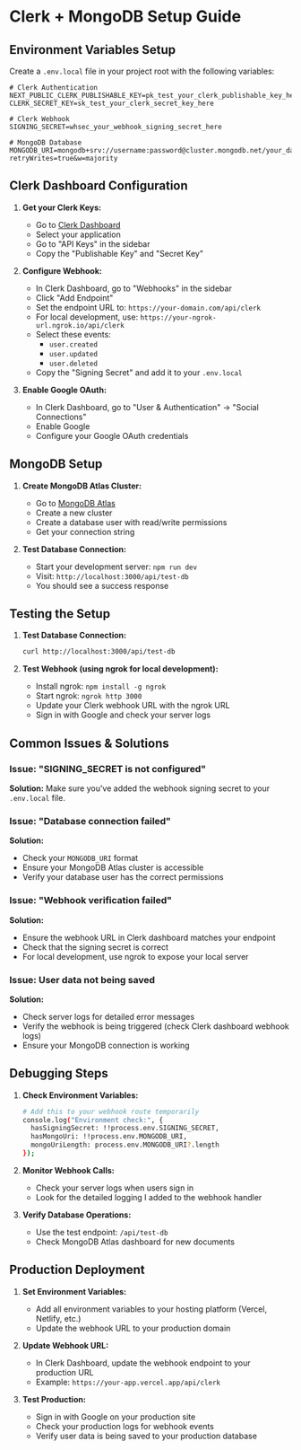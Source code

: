 # Clerk + MongoDB Setup Guide

## Environment Variables Setup

Create a `.env.local` file in your project root with the following variables:

```env
# Clerk Authentication
NEXT_PUBLIC_CLERK_PUBLISHABLE_KEY=pk_test_your_clerk_publishable_key_here
CLERK_SECRET_KEY=sk_test_your_clerk_secret_key_here

# Clerk Webhook
SIGNING_SECRET=whsec_your_webhook_signing_secret_here

# MongoDB Database
MONGODB_URI=mongodb+srv://username:password@cluster.mongodb.net/your_database_name?retryWrites=true&w=majority
```

## Clerk Dashboard Configuration

1. **Get your Clerk Keys:**
   - Go to [Clerk Dashboard](https://dashboard.clerk.com/)
   - Select your application
   - Go to "API Keys" in the sidebar
   - Copy the "Publishable Key" and "Secret Key"

2. **Configure Webhook:**
   - In Clerk Dashboard, go to "Webhooks" in the sidebar
   - Click "Add Endpoint"
   - Set the endpoint URL to: `https://your-domain.com/api/clerk`
   - For local development, use: `https://your-ngrok-url.ngrok.io/api/clerk`
   - Select these events:
     - `user.created`
     - `user.updated`
     - `user.deleted`
   - Copy the "Signing Secret" and add it to your `.env.local`

3. **Enable Google OAuth:**
   - In Clerk Dashboard, go to "User & Authentication" → "Social Connections"
   - Enable Google
   - Configure your Google OAuth credentials

## MongoDB Setup

1. **Create MongoDB Atlas Cluster:**
   - Go to [MongoDB Atlas](https://cloud.mongodb.com/)
   - Create a new cluster
   - Create a database user with read/write permissions
   - Get your connection string

2. **Test Database Connection:**
   - Start your development server: `npm run dev`
   - Visit: `http://localhost:3000/api/test-db`
   - You should see a success response

## Testing the Setup

1. **Test Database Connection:**
   ```bash
   curl http://localhost:3000/api/test-db
   ```

2. **Test Webhook (using ngrok for local development):**
   - Install ngrok: `npm install -g ngrok`
   - Start ngrok: `ngrok http 3000`
   - Update your Clerk webhook URL with the ngrok URL
   - Sign in with Google and check your server logs

## Common Issues & Solutions

### Issue: "SIGNING_SECRET is not configured"
**Solution:** Make sure you've added the webhook signing secret to your `.env.local` file.

### Issue: "Database connection failed"
**Solution:** 
- Check your `MONGODB_URI` format
- Ensure your MongoDB Atlas cluster is accessible
- Verify your database user has the correct permissions

### Issue: "Webhook verification failed"
**Solution:**
- Ensure the webhook URL in Clerk dashboard matches your endpoint
- Check that the signing secret is correct
- For local development, use ngrok to expose your local server

### Issue: User data not being saved
**Solution:**
- Check server logs for detailed error messages
- Verify the webhook is being triggered (check Clerk dashboard webhook logs)
- Ensure your MongoDB connection is working

## Debugging Steps

1. **Check Environment Variables:**
   ```bash
   # Add this to your webhook route temporarily
   console.log("Environment check:", {
     hasSigningSecret: !!process.env.SIGNING_SECRET,
     hasMongoUri: !!process.env.MONGODB_URI,
     mongoUriLength: process.env.MONGODB_URI?.length
   });
   ```

2. **Monitor Webhook Calls:**
   - Check your server logs when users sign in
   - Look for the detailed logging I added to the webhook handler

3. **Verify Database Operations:**
   - Use the test endpoint: `/api/test-db`
   - Check MongoDB Atlas dashboard for new documents

## Production Deployment

1. **Set Environment Variables:**
   - Add all environment variables to your hosting platform (Vercel, Netlify, etc.)
   - Update the webhook URL to your production domain

2. **Update Webhook URL:**
   - In Clerk Dashboard, update the webhook endpoint to your production URL
   - Example: `https://your-app.vercel.app/api/clerk`

3. **Test Production:**
   - Sign in with Google on your production site
   - Check your production logs for webhook events
   - Verify user data is being saved to your production database
